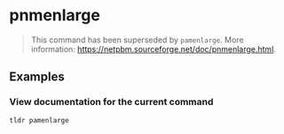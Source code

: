 # pnmenlarge

> This command has been superseded by `pamenlarge`. More information: <https://netpbm.sourceforge.net/doc/pnmenlarge.html>.

## Examples

### View documentation for the current command

```bash
tldr pamenlarge
```
